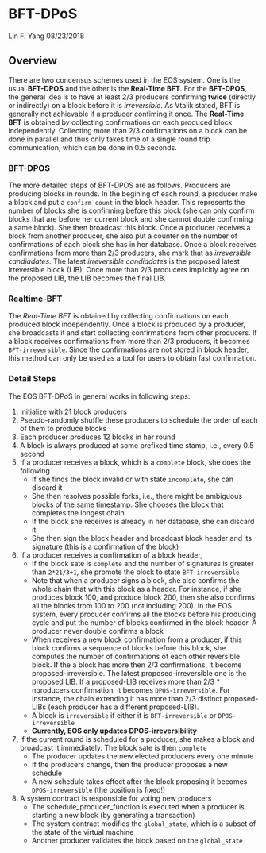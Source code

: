 # BFT-DPoS

Lin F. Yang
08/23/2018

## Overview

There are two concensus schemes used in the EOS system. One is the usual **BFT-DPOS** and the other is the **Real-Time BFT**. For the **BFT-DPOS**, the general idea is to have at least 2/3 producers confirming **twice** (directly or indirectly) on a block before it is *irreversible*.  As Vtalik stated, BFT is generally not achievable if a producer confiming it once. The **Real-Time BFT** is obtained by collecting confirmations on each produced block independently. Collecting more than 2/3 confirmations on a block can be done in parallel and thus only takes time of a single round trip communication, which can be done in 0.5 seconds.

### BFT-DPOS
The more detailed steps of BFT-DPOS are as follows. Producers are producing blocks in rounds. In the begining of each round, a producer make a block and put a ```confirm_count``` in the block header. This represents the number of blocks she is confirming before this block (she can only confirm blocks that are before her current block and she cannot double confirming a same block). She then broadcast this block. Once a producer receives a block from another producer, she also put a counter on the number of confirmations of each block she has in her database. Once a block receives confirmations from more than 2/3 producers, she mark that as *irreversible candiadates*. The latest *irreversible candiadates* is the proposed latest irreversible block (LIB). Once more than 2/3 producers implicitly agree on the proposed LIB, the LIB becomes the final LIB.

### Realtime-BFT
The *Real-Time BFT* is obtained by collecting confirmations on each produced block independently. Once a block is produced by a producer, she broadcasts it and start collecting confirmations from other producers. If a block receives confirmations from more than 2/3 producers, it becomes ```BFT-irreversible```. Since the confirmations are not stored in block header, this method can only be used as a tool for users to obtain fast confirmation.

### Detail Steps

The EOS BFT-DPoS in general works in following steps:

1. Initialize with 21 block producers
2. Pseudo-randomly shuffle these producers to schedule the order of each of them to produce blocks
3. Each producer produces 12 blocks in her round
4. A block is always produced at some prefixed time stamp, i.e., every 0.5 second
5. If a producer receives a block, which is a ```complete``` block, she does the following
   * If she finds the block invalid or with state ```incomplete```, she can discard it
   * She then resolves possible forks, i.e., there might be ambiguous blocks of the same timestamp. She chooses the block that completes the longest chain
   * If the block she receives is already in her database, she can discard it
   * She then sign the block header and broadcast block header and its signature (this is a confirmation of the block)
6. If a producer receives a confirmation of a block header,  
   * If the block sate is ```complete``` and the number of signatures is greater than ```2*21/3+1```, she promote the block to state ```BFT-irreversible```
   * Note that when a producer signs a block, she also confirms the whole chain that with this block as a header. For instance, if she produces block 100, and produce block 200, then she also confirms all the blocks from 100 to 200 (not including 200). In the EOS system, every producer confirms all the blocks before his producing cycle and put the number of blocks confirmed in the block header. A producer never double confirms a block
   * When receives a new block confirmation from a producer, if this block confirms a sequence of blocks before this block, she computes the number of confirmations of each other reversible block. If the a block has more then 2/3 confirmations, it become proposed-irreversible. The latest proposed-irreversible one is the proposed LIB. If a proposed-LIB receives more than 2/3 * nproducers confirmation, it becomes ```DPOS-irreversible```. For instance, the chain extending it has more than 2/3 distinct proposed-LIBs (each producer has a different proposed-LIB).
   * A block is ```irreversible``` if either it is ```BFT-irreversible``` or ```DPOS-irreversible```
   * **Currently, EOS only updates DPOS-irreversibility**
7. If the current round is scheduled for a producer, she makes a block and broadcast it immediately. The block sate is then ```complete```
   * The producer updates the new elected producers every one minute
   * If the producers change, then the producer proposes a new schedule
   * A new schedule takes effect after the block proposing it becomes ```DPOS-irreversible``` (the position is fixed!)
8. A system contract is responsible for voting new producers
   * The schedule_producer_function is executed when a producer is starting a new block (by generating a transaction)
   * The system contract modifies the ```global_state```, which is a subset of the state of the virtual machine
   * Another producer validates the block based on the ```global_state```
